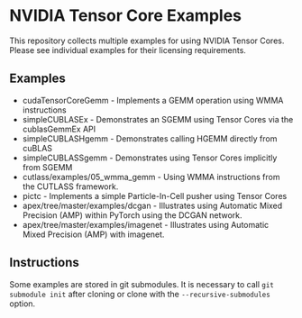 NVIDIA Tensor Core Examples
===========================

This repository collects multiple examples for using NVIDIA Tensor Cores.
Please see individual examples for their licensing requirements.


Examples
--------

* cudaTensorCoreGemm - Implements a GEMM operation using WMMA instructions
* simpleCUBLASEx - Demonstrates an SGEMM using Tensor Cores via the cublasGemmEx
  API
* simpleCUBLASHgemm - Demonstrates calling HGEMM directly from cuBLAS
* simpleCUBLASSgemm - Demonstrates using Tensor Cores implicitly from SGEMM
* cutlass/examples/05\_wmma\_gemm - Using WMMA instructions from the CUTLASS
  framework.
* pictc - Implements a simple Particle-In-Cell pusher using Tensor Cores
* apex/tree/master/examples/dcgan - Illustrates using Automatic Mixed Precision
  (AMP) within PyTorch using the DCGAN network.
* apex/tree/master/examples/imagenet - Illustrates using Automatic Mixed
  Precision (AMP) with imagenet.

Instructions
------------

Some examples are stored in git submodules. It is necessary to call 
`git submodule init` after cloning or clone with the `--recursive-submodules`
option.
